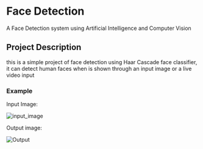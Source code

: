 # Face Detection
A Face Detection system using Artificial Intelligence and Computer Vision

## Project Description
this is a simple project of face detection using Haar Cascade face classifier, it can detect human faces when is shown through an input image or a live video input

### Example
Input Image:

![input_image](https://github.com/Mbendo/Face-Detection/assets/69746813/b707d310-48f2-4eeb-866b-af6c2f4ca072)

Output image:

![Output](https://github.com/Mbendo/Face-Detection/assets/69746813/c63a1a7b-8e4e-4883-939f-43356a47be66)
